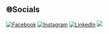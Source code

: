
## 🌐Socials
[![Facebook](https://img.shields.io/badge/Facebook-%231877F2.svg?logo=Facebook&logoColor=white)](https://www.facebook.com/LaHung233/) [![Instagram](https://img.shields.io/badge/Instagram-%23E4405F.svg?logo=Instagram&logoColor=white)](https://www.instagram.com/lai.hung__/) [![LinkedIn](https://img.shields.io/badge/LinkedIn-%230077B5.svg?logo=linkedin&logoColor=white)](https://linkedin.com/in/https://www.linkedin.com/in/laithanhhung/)
![](https://quotes-github-readme.vercel.app/api?type=horizontal&theme=radical)
